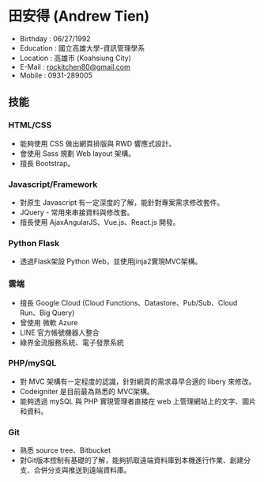 # 田安得 (Andrew Tien)

* Birthday : 06/27/1992
* Education : 國立高雄大學-資訊管理學系
* Location : 高雄市 (Koahsiung City)
* E-Mail : rockitchen80@gmail.com
* Mobile : 0931-289005

## 技能

### HTML/CSS

* 能夠使用 CSS 做出網頁排版與 RWD 響應式設計。
* 會使用 Sass 規劃 Web layout 架構。
* 擅長 Bootstrap。
 
### Javascript/Framework

* 對原生 Javascript 有一定深度的了解，能針對專案需求修改套件。
* JQuery - 常用來串接資料與修改套。
* 擅長使用 AjaxAngularJS、Vue.js、React.js 開發。

### Python Flask

* 透過Flask架設 Python Web，並使用jinja2實現MVC架構。

### 雲端

* 擅長 Google Cloud (Cloud Functions、Datastore、Pub/Sub、Cloud Run、Big Query)
* 曾使用 微軟 Azure
* LINE 官方帳號機器人整合
* 綠界金流服務系統、電子發票系統

### PHP/mySQL

* 對 MVC 架構有一定程度的認識，針對網頁的需求尋早合適的 libery 來修改。
* Codeigniter 是目前最為熟悉的 MVC架構。
* 能夠透過 mySQL 與 PHP 實現管理者直接在 web 上管理網站上的文字、圖片和資料。

### Git

* 熟悉 source tree、Bitbucket
* 對Git版本控制有基礎的了解，能夠抓取遠端資料庫到本機進行作業、創建分支、合併分支與推送到遠端資料庫。




